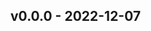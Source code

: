 <a name="v0.0.0"></a>
## v0.0.0 - 2022-12-07
[Unreleased]: https://github.com/jjttech/cloudzero-client-go/compare/v0.1.0...HEAD
